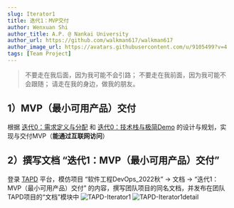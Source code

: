 ```yaml
---
slug: Iterator1
title: 迭代1：MVP交付
author: Wenxuan Shi
author_title: A.P. @ Nankai University
author_url: https://github.com/walkman617/walkman617
author_image_url: https://avatars.githubusercontent.com/u/9105499?v=4
tags: [Team Project]
---
```


> 不要走在我后面，因为我可能不会引路；
> 不要走在我前面，因为我可能不会跟随；
> 请走在我的身边，做我的朋友。

## 1）MVP（最小可用产品）交付
根据 [迭代0：需求定义与分配](/blog/Iterator0-Making) 和 [迭代0：技术栈与极简Demo](/blog/Iterator0-Demo) 的设计与规划，实现与交付MVP（**能通过互联网访问**）

## 2）撰写文档 “迭代1：MVP（最小可用产品）交付”
登录 [TAPD](https://www.tapd.cn/) 平台，模仿项目 “软件工程DevOps_2022秋” -> 文档 -> “迭代1：MVP（最小可用产品）交付” 的内容，撰写团队项目的同名文档，并发布在团队TAPD项目的“文档”模块中
![TAPD-Iterator1](/img/tutorial/tapd-Iterator1.jpg)
![TAPD-Iterator1detail](/img/tutorial/tapd-Iterator1detail.jpg)